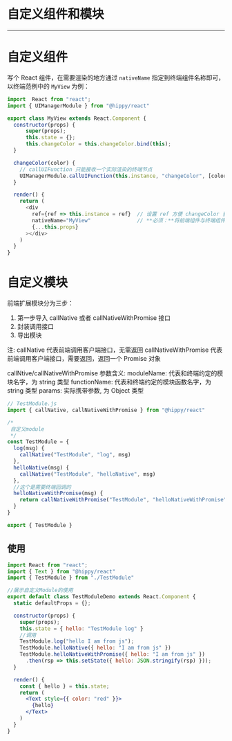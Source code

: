 # 自定义组件和模块

---

# 自定义组件

写个 React 组件，在需要渲染的地方通过 `nativeName` 指定到终端组件名称即可，以终端范例中的 `MyView` 为例：

```javascript
import  React from "react";
import { UIManagerModule } from "@hippy/react"

export class MyView extends React.Component {
  constructor(props) {
      super(props);
      this.state = {};
      this.changeColor = this.changeColor.bind(this);
  }

  changeColor(color) {
    // callUIFunction 只能接收一个实际渲染的终端节点
    UIManagerModule.callUIFunction(this.instance, "changeColor", [color]);
  }

  render() {
    return (
      <div
        ref={ref => this.instance = ref}  // 设置 ref 方便 changeColor 获取
        nativeName="MyView"               // **必须：**将前端组件与终端组件进行绑定
        {...this.props}
      ></div>
    )
  }
}
```

# 自定义模块

前端扩展模块分为三步：

1. 第一步导入 callNative 或者 callNativeWithPromise 接口
2. 封装调用接口
3. 导出模块

注: callNative 代表前端调用客户端接口，无需返回
callNativeWithPromise 代表前端调用客户端接口，需要返回，返回一个 Promise 对象

callNtive/callNativeWithPromise 参数含义:
moduleName: 代表和终端约定的模块名字，为 string 类型
functionName: 代表和终端约定的模块函数名字，为 string 类型
params: 实际携带参数, 为 Object 类型

```javascript
// TestModule.js
import { callNative, callNativeWithPromise } from "@hippy/react"

/*
 自定义module
 */
const TestModule = {
  log(msg) {
    callNative("TestModule", "log", msg)
  },
  helloNative(msg) {
    callNative("TestModule", "helloNative", msg)
  },
  //这个是需要终端回调的
  helloNativeWithPromise(msg) {
    return callNativeWithPromise("TestModule", "helloNativeWithPromise", msg);
  }
}

export { TestModule }
```

## 使用

```jsx
import React from "react";
import { Text } from "@hippy/react"
import { TestModule } from "./TestModule"

//展示自定义Module的使用
export default class TestModuleDemo extends React.Component {
  static defaultProps = {};

  constructor(props) {
    super(props);
    this.state = { hello: "TestModule log" }
    //调用
    TestModule.log("hello I am from js");
    TestModule.helloNative({ hello: "I am from js" })
    TestModule.helloNativeWithPromise({ hello: "I am from js" })
      .then(rsp => this.setState({ hello: JSON.stringify(rsp) }));
  }

  render() {
    const { hello } = this.state;
    return (
      <Text style={{ color: "red" }}>
        {hello}
      </Text>
    )
  }
}
```
